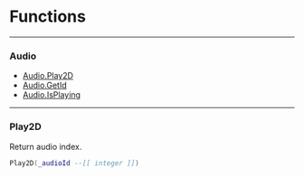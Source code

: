 # Functions

---

### Audio

- [Audio.Play2D](#play2D)
- [Audio.GetId](#getId)
- [Audio.IsPlaying](#isPlaying)

---

### Play2D
Return audio index.

```lua
Play2D(_audioId --[[ integer ]])
```
